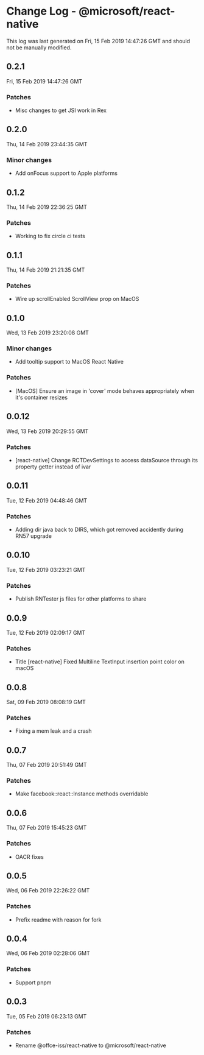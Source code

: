 # Change Log - @microsoft/react-native

This log was last generated on Fri, 15 Feb 2019 14:47:26 GMT and should not be manually modified.

## 0.2.1
Fri, 15 Feb 2019 14:47:26 GMT

### Patches

- Misc changes to get JSI work in Rex

## 0.2.0
Thu, 14 Feb 2019 23:44:35 GMT

### Minor changes

- Add onFocus support to Apple platforms

## 0.1.2
Thu, 14 Feb 2019 22:36:25 GMT

### Patches

- Working to fix circle ci tests

## 0.1.1
Thu, 14 Feb 2019 21:21:35 GMT

### Patches

- Wire up scrollEnabled ScrollView prop on MacOS

## 0.1.0
Wed, 13 Feb 2019 23:20:08 GMT

### Minor changes

- Add tooltip support to MacOS React Native

### Patches

- [MacOS] Ensure an image in 'cover' mode behaves appropriately when it's container resizes

## 0.0.12
Wed, 13 Feb 2019 20:29:55 GMT

### Patches

- [react-native] Change RCTDevSettings to access dataSource through its property getter instead of ivar

## 0.0.11
Tue, 12 Feb 2019 04:48:46 GMT

### Patches

- Adding dir java back to DIRS, which got removed accidently during RN57 upgrade

## 0.0.10
Tue, 12 Feb 2019 03:23:21 GMT

### Patches

- Publish RNTester js files for other platforms to share

## 0.0.9
Tue, 12 Feb 2019 02:09:17 GMT

### Patches

- Title	[react-native] Fixed Multiline TextInput insertion point color on macOS

## 0.0.8
Sat, 09 Feb 2019 08:08:19 GMT

### Patches

- Fixing a mem leak and a crash

## 0.0.7
Thu, 07 Feb 2019 20:51:49 GMT

### Patches

- Make facebook::react::Instance methods overridable

## 0.0.6
Thu, 07 Feb 2019 15:45:23 GMT

### Patches

- OACR fixes

## 0.0.5
Wed, 06 Feb 2019 22:26:22 GMT

### Patches

- Prefix readme with reason for fork

## 0.0.4
Wed, 06 Feb 2019 02:28:06 GMT

### Patches

- Support pnpm

## 0.0.3
Tue, 05 Feb 2019 06:23:13 GMT

### Patches

- Rename @offce-iss/react-native to @microsoft/react-native

